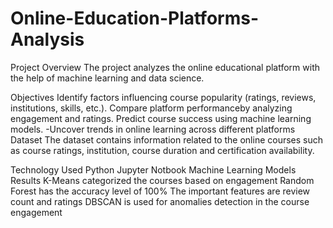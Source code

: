 # Online-Education-Platforms-Analysis
Project Overview
The project analyzes the online educational platform with the help of machine learning and data science.

Objectives
Identify factors influencing course popularity (ratings, reviews, institutions, skills, etc.).
Compare platform performanceby analyzing engagement and ratings.
Predict course success using machine learning models.
-Uncover trends in online learning across different platforms
Dataset
The dataset contains information related to the online courses such as course ratings, institution, course duration and certification availability.

Technology Used
Python
Jupyter Notbook
Machine Learning Models
Results
K-Means categorized the courses based on engagement
Random Forest has the accuracy level of 100%
The important features are review count and ratings
DBSCAN is used for anomalies detection in the course engagement
